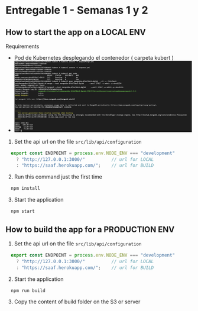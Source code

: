 # Entregable 1 - Semanas 1 y 2

## How to start the app on a LOCAL ENV

Requirements
  - Pod de Kubernetes desplegando el contenedor ( carpeta kubert )
  - ![alt text](https://github.com/Sigma246/entregables/blob/main/kubert/kubert.png?raw=true)

1) Set the api url on the file `src/lib/api/configuration`

```javascript
  export const ENDPOINT = process.env.NODE_ENV === "development"
    ? "http://127.0.0.1:3000/"          // url for LOCAL
    : "https://saaf.herokuapp.com/";    // url for BUILD
```

2) Run this command just the first time

```bash
  npm install
```

3) Start the application

```
  npm start
```


## How to build the app for a PRODUCTION ENV

1) Set the api url on the file `src/lib/api/configuration`

```javascript
  export const ENDPOINT = process.env.NODE_ENV === "development"
    ? "http://127.0.0.1:3000/"          // url for LOCAL
    : "https://saaf.herokuapp.com/";    // url for BUILD
```

2) Start the application

```
  npm run build
```

3) Copy the content of build folder on the S3 or server